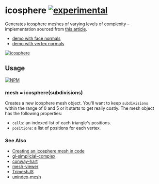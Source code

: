 # icosphere [![experimental](http://badges.github.io/stability-badges/dist/experimental.svg)](http://github.com/badges/stability-badges)

Generates icosphere meshes of varying levels of complexity – implementation
sourced from [this article](http://blog.andreaskahler.com/2009/06/creating-icosphere-mesh-in-code.html).

* [demo with face normals](http://hughsk.io/icosphere)
* [demo with vertex normals](http://hughsk.io/icosphere?smooth)

[![icosphere](http://imgur.com/7PwoXuz.png)](http://hughsk.io/icosphere)

## Usage

[![NPM](https://nodei.co/npm/icosphere.png)](https://nodei.co/npm/icosphere/)

### mesh = icosphere(subdivisions)

Creates a new icosphere mesh object. You'll want to keep `subdivisions` within
the range of 0 and 5 or it starts to get really costly. The mesh object has
the following properties:

* `cells`: an indexed list of each triangle's positions.
* `positions`: a list of positions for each vertex.

### See Also

* [Creating an icosphere mesh in code](http://blog.andreaskahler.com/2009/06/creating-icosphere-mesh-in-code.html)
* [gl-simplicial-complex](https://github.com/mikolalysenko/gl-simplicial-complex)
* [conway-hart](https://github.com/mikolalysenko/conway-hart)
* [mesh-viewer](https://github.com/mikolalysenko/mesh-viewer)
* [TrimeshJS](https://github.com/mikolalysenko/TrimeshJS)
* [unindex-mesh](https://github.com/hughsk/unindex-mesh)

